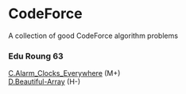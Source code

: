 # CodeForce
A collection of good CodeForce algorithm problems

### Edu Roung 63
[C.Alarm_Clocks_Everywhere](https://github.com/wisdompeak/CodeForce/tree/master/Edu_Round_63/C.Alarm_Clocks_Everywhere) (M+)    
[D.Beautiful-Array](https://github.com/wisdompeak/CodeForces/tree/master/Edu_Round_63/D.Beautiful-Array) (H-)   
